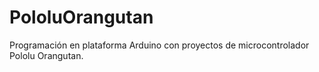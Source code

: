 # PololuOrangutan
Programación en plataforma Arduino con proyectos de microcontrolador Pololu Orangutan.
